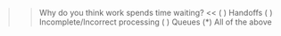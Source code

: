 >> Why do you think work spends time waiting? <<
( ) Handoffs
( ) Incomplete/Incorrect processing
( ) Queues
(*) All of the above
